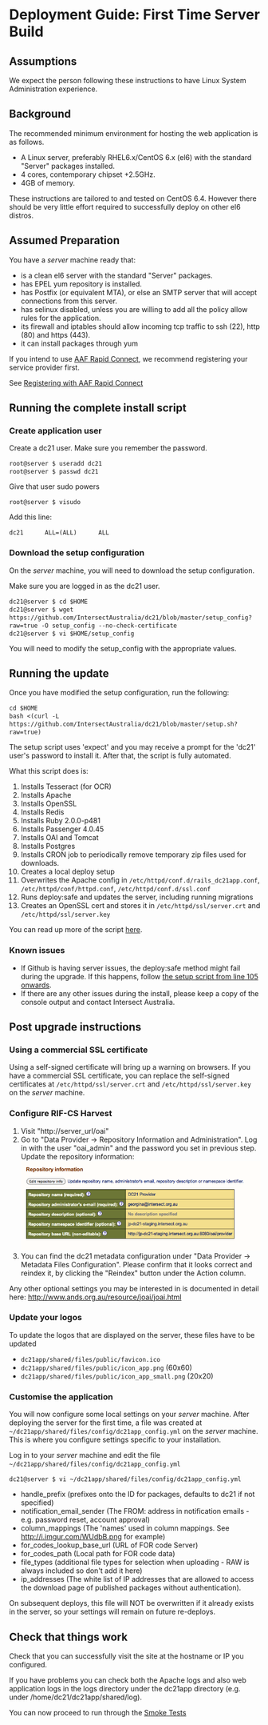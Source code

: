 # Deployment Guide: First Time Server Build

## Assumptions

We expect the person following these instructions to have Linux System Administration experience.

## Background
The recommended minimum environment for hosting the web application is as follows.
* A Linux server, preferably RHEL6.x/CentOS 6.x (el6) with the standard "Server" packages installed.
* 4 cores, contemporary chipset +2.5GHz.
* 4GB of memory.

These instructions are tailored to and tested on CentOS 6.4. However there should be very little effort required to successfully deploy on other el6 distros.

## Assumed Preparation

You have a _server_ machine ready that:
* is a clean el6 server with the standard "Server" packages.
* has EPEL yum repository is installed.
* has Postfix (or equivalent MTA), or else an SMTP server that will accept connections from this server.
* has selinux disabled, unless you are willing to add all the policy allow rules for the application.
* its firewall and iptables should allow incoming tcp traffic to ssh (22), http (80) and https (443).
* it can install packages through yum

If you intend to use [AAF Rapid Connect](https://rapid.aaf.edu.au/registration), we recommend registering your service provider first.

See [Registering with AAF Rapid Connect](AAF_Registration.md)

## Running the complete install script

### Create application user
Create a dc21 user. Make sure you remember the password.
```
root@server $ useradd dc21
root@server $ passwd dc21
```
Give that user sudo powers
```
root@server $ visudo
```
Add this line:
```
dc21      ALL=(ALL)      ALL
```

### Download the setup configuration

On the _server_ machine, you will need to download the setup configuration.

Make sure you are logged in as the dc21 user.

```
dc21@server $ cd $HOME
dc21@server $ wget https://github.com/IntersectAustralia/dc21/blob/master/setup_config?raw=true -O setup_config --no-check-certificate
dc21@server $ vi $HOME/setup_config
```

You will need to modify the setup_config with the appropriate values.

## Running the update

Once you have modified the setup configuration, run the following:

```
cd $HOME
bash <(curl -L https://github.com/IntersectAustralia/dc21/blob/master/setup.sh?raw=true)
```
The setup script uses 'expect' and you may receive a prompt for the 'dc21' user's password to install it. After that, the script is fully automated.

What this script does is:

1. Installs Tesseract (for OCR)
2. Installs Apache
3. Installs OpenSSL
4. Installs Redis
5. Installs Ruby 2.0.0-p481
6. Installs Passenger 4.0.45
7. Installs OAI and Tomcat
8. Installs Postgres
9. Installs CRON job to periodically remove temporary zip files used for downloads.
10. Creates a local deploy setup
11. Overwrites the Apache config in `/etc/httpd/conf.d/rails_dc21app.conf`, `/etc/httpd/conf/httpd.conf`, `/etc/httpd/conf.d/ssl.conf`
12. Runs deploy:safe and updates the server, including running migrations
13. Creates an OpenSSL cert and stores it in `/etc/httpd/ssl/server.crt` and `/etc/httpd/ssl/server.key`

You can read up more of the script [here](https://github.com/IntersectAustralia/dc21/tree/master/vm_setup.sh).

### Known issues
* If Github is having server issues, the deploy:safe method might fail during the upgrade. If this happens, follow [the setup script from line 105 onwards](https://github.com/IntersectAustralia/dc21/tree/2.0.x/vm_setup.sh#L105).
* If there are any other issues during the install, please keep a copy of the console output and contact Intersect Australia.

## Post upgrade instructions

### Using a commercial SSL certificate
Using a self-signed certificate will bring up a warning on browsers. If you have a commercial SSL certificate, you can replace the self-signed certificates at `/etc/httpd/ssl/server.crt` and `/etc/httpd/ssl/server.key` on the _server_ machine.

### Configure RIF-CS Harvest
1. Visit "http://server_url/oai"
2. Go to "Data Provider -> Repository Information and Administration". Log in with the user "oai_admin" and the password you set in previous step. Update the repository information:
![jOAI Setup 1](files/joai%20setup%201.png)
3. You can find the dc21 metadata configuration under "Data Provider -> Metadata Files Configuration". Please confirm that it looks correct and reindex it, by clicking the "Reindex" button under the Action column.

Any other optional settings you may be interested in is documented in detail here: http://www.ands.org.au/resource/joai/joai.html

### Update your logos

To update the logos that are displayed on the server, these files have to be updated

* `dc21app/shared/files/public/favicon.ico`
* `dc21app/shared/files/public/icon_app.png` (60x60)
* `dc21app/shared/files/public/icon_app_small.png` (20x20)

### Customise the application
You will now configure some local settings on your _server_ machine. After deploying the server for the first time, a file was created at `~/dc21app/shared/files/config/dc21app_config.yml` on the _server_ machine. This is where you configure settings specific to your installation.

Log in to your _server_ machine and edit the file `~/dc21app/shared/files/config/dc21app_config.yml`
```
dc21@server $ vi ~/dc21app/shared/files/config/dc21app_config.yml
```

* handle_prefix (prefixes onto the ID for packages, defaults to dc21 if not specified)
* notification_email_sender (The FROM: address in notification emails - e.g. password reset, account approval)
* column_mappings (The 'names' used in column mappings. See http://i.imgur.com/WUdbB.png for example)
* for_codes_lookup_base_url (URL of FOR code Server)
* for_codes_path (Local path for FOR code data)
* file_types (additional file types for selection when uploading - RAW is always included so don't add it here)
* ip_addresses (The white list of IP addresses that are allowed to access the download page of published packages without authentication).

On subsequent deploys, this file will NOT be overwritten if it already exists in the server, so your settings will remain on future re-deploys.

## Check that things work
Check that you can successfully visit the site at the hostname or IP you configured.

If you have problems you can check both the Apache logs and also web application logs in the logs directory under the dc21app directory (e.g. under /home/dc21/dc21app/shared/log).

You can now proceed to run through the [Smoke Tests](Smoke_tests.md)
